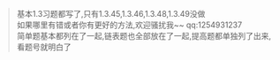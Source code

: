>基本1.3习题都写了,只有1.3.45,1.3.46,1.3.48,1.3.49没做  
>如果哪里有错或者你有更好的方法,欢迎骚扰我~~ qq:1254931237  
>简单题基本都列在了一起,链表题也全部放在了一起,提高题都单独列了出来,看题号就明白了
